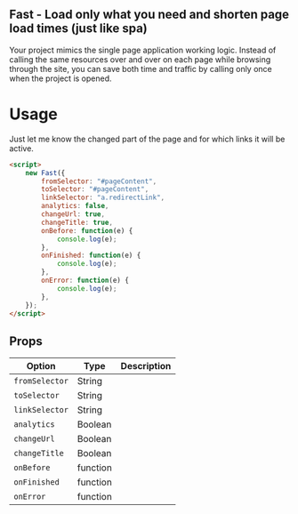 ## Fast - Load only what you need and shorten page load times (just like spa)

Your project mimics the single page application working logic.
Instead of calling the same resources over and over on each page while browsing through the site, you can save both time and traffic by calling only once when the project is opened.


# Usage

Just let me know the changed part of the page and for which links it will be active.

```html
<script>
    new Fast({
        fromSelector: "#pageContent",
        toSelector: "#pageContent",
        linkSelector: "a.redirectLink",
        analytics: false,
        changeUrl: true,
        changeTitle: true,
        onBefore: function(e) {
            console.log(e);
        },
        onFinished: function(e) {
            console.log(e);
        },
        onError: function(e) {
            console.log(e);
        },
    });
</script>
```


## Props

| Option             | Type         | Description                                    |
| ------------------ | ------------ | ---------------------------------------------- |
| `fromSelector`     | String       |  |
| `toSelector`       | String       |  |
| `linkSelector`     | String       |  |
| `analytics`        | Boolean      |  |
| `changeUrl`        | Boolean      |  |
| `changeTitle`      | Boolean      |  |
| `onBefore`         | function     |  |
| `onFinished`       | function     |  |
| `onError`          | function     |  |